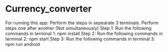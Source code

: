 # Currency_converter
For running this app: Perform the steps in sepearate 3 terminals.
Perform steps one after another (Not simultaneously)
Step 1: Run the following commands in terminal 1: npm install
Step 2: Run the following commands in terminal 2: npm start
Step 3: Run the following commands in terminal 3: npm run android
